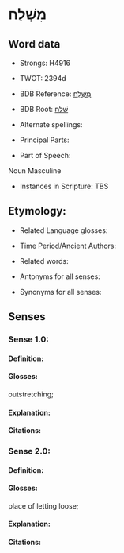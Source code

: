 # מִשְׁלַח

<!-- Status: S2="NeedsEdits" -->
<!-- Lexica used for edits:   -->

## Word data

* Strongs: H4916

* TWOT: 2394d

* BDB Reference: [מִשְׁלַח](rc://en/bdb/dict/v.dl.aj)

* BDB Root: [שׁלח](rc://en/bdb/dict/v.dl.aa)

* Alternate spellings:

* Principal Parts:

* Part of Speech:

Noun Masculine 

* Instances in Scripture: TBS

## Etymology:

* Related Language glosses:

* Time Period/Ancient Authors:

* Related words:

* Antonyms for all senses:

* Synonyms for all senses:

## Senses

### Sense 1.0:

#### Definition:

#### Glosses:

outstretching; 

#### Explanation:

#### Citations:



### Sense 2.0:

#### Definition:

#### Glosses:

place of letting loose; 

#### Explanation:

#### Citations:



